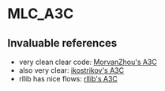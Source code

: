 # MLC_A3C

## Invaluable references 
* very clean clear code: [MorvanZhou's A3C](https://github.com/MorvanZhou/pytorch-A3C/blob/master/discrete_A3C.py)
* also very clear: [ikostrikov's A3C ](https://github.com/ikostrikov/pytorch-a3c/tree/48d95844755e2c3e2c7e48bbd1a7141f7212b63f)
* rllib has nice flows: [rllib's A3C](https://docs.ray.io/en/latest/auto_examples/plot_example-a3c.html)

